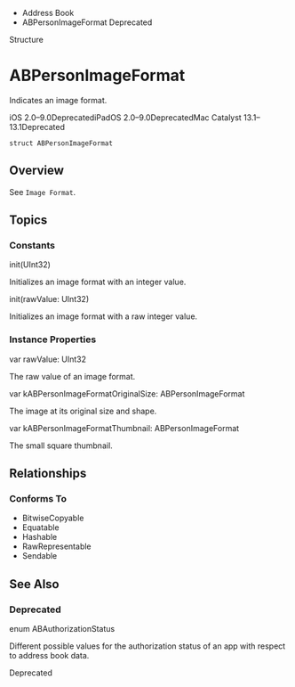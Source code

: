 

- Address Book
-  ABPersonImageFormat Deprecated

Structure

# ABPersonImageFormat

Indicates an image format.

iOS 2.0–9.0DeprecatediPadOS 2.0–9.0DeprecatedMac Catalyst 13.1–13.1Deprecated

``` source
struct ABPersonImageFormat
```

## Overview

See `Image Format`.

## Topics

### Constants

init(UInt32)

Initializes an image format with an integer value.

init(rawValue: UInt32)

Initializes an image format with a raw integer value.

### Instance Properties

var rawValue: UInt32

The raw value of an image format.

var kABPersonImageFormatOriginalSize: ABPersonImageFormat

The image at its original size and shape.

var kABPersonImageFormatThumbnail: ABPersonImageFormat

The small square thumbnail.

## Relationships

### Conforms To

- BitwiseCopyable
- Equatable
- Hashable
- RawRepresentable
- Sendable

## See Also

### Deprecated

enum ABAuthorizationStatus

Different possible values for the authorization status of an app with respect to address book data.

Deprecated

